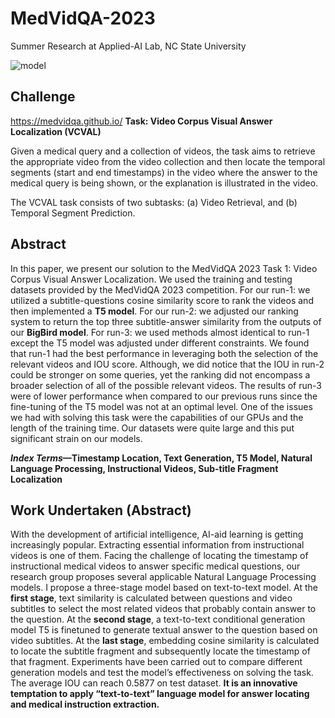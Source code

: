 # MedVidQA-2023
Summer Research at Applied-AI Lab, NC State University

![model](https://github.com/QiLong25/MedVidQA-2023/assets/143149589/aac91c52-c60c-4c18-9e48-544dac3afe03)

## Challenge
https://medvidqa.github.io/
**Task: Video Corpus Visual Answer Localization (VCVAL)**

Given a medical query and a collection of videos, the task aims to retrieve the appropriate video from the video collection and then locate the temporal segments (start and end timestamps) in the video where the answer to the medical query is being shown, or the explanation is illustrated in the video.

The VCVAL task consists of two subtasks: (a) Video Retrieval, and (b) Temporal Segment Prediction.

## Abstract
In this paper, we present our solution to the MedVidQA 2023 Task 1: Video Corpus Visual Answer Localization. We used the training and testing datasets provided by the MedVidQA 2023 competition. For our run-1: we utilized a subtitle-questions cosine similarity score to rank the videos and then implemented a **T5 model**. For our run-2: we adjusted our ranking system to return the top three subtitle-answer similarity from the outputs of our **BigBird model**. For run-3: we used methods almost identical to run-1 except the T5 model was adjusted under different constraints. We found that run-1 had the best performance in leveraging both the selection of the relevant videos and IOU score. Although, we did notice that the IOU in run-2 could be stronger on some queries, yet the ranking did not encompass a broader selection of all of the possible relevant videos. The results of run-3 were of lower performance when compared to our previous runs since the fine-tuning of the T5 model was not at an optimal level. One of the issues we had with solving this task were the capabilities of our GPUs and the length of the training time. Our datasets were quite large and this put significant strain on our models.
 
***Index Terms*—Timestamp Location, Text Generation, T5 Model, Natural Language Processing, Instructional Videos, Sub-title Fragment Localization**

## Work Undertaken (Abstract)
With the development of artificial intelligence, AI-aid learning is getting increasingly popular. Extracting essential information from instructional videos is one of them. Facing the challenge of locating the timestamp of instructional medical videos to answer specific medical questions, our research group proposes several applicable Natural Language Processing models. I propose a three-stage model based on text-to-text model. At the **first stage**, text similarity is calculated between questions and video subtitles to select the most related videos that probably contain answer to the question. At the **second stage**, a text-to-text conditional generation model T5 is finetuned to generate textual answer to the question based on video subtitles. At the **last stage**, embedding cosine similarity is calculated to locate the subtitle fragment and subsequently locate the timestamp of that fragment. Experiments have been carried out to compare different generation models and test the model’s effectiveness on solving the task. The average IOU can reach 0.5877 on test dataset. **It is an innovative temptation to apply “text-to-text” language model for answer locating and medical instruction extraction.**
